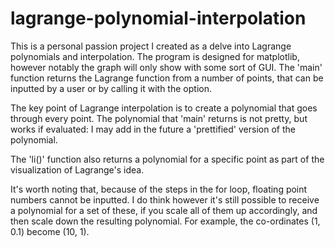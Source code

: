 # lagrange-polynomial-interpolation
This is a personal passion project I created as a delve into Lagrange polynomials and interpolation. The program is designed for matplotlib, however notably the graph will only show with some sort of GUI. The 'main' function returns the Lagrange function from a number of points, that can be inputted by a user or by calling it with the option.

The key point of Lagrange interpolation is to create a polynomial that goes through every point. The polynomial that 'main' returns is not pretty, but works if evaluated: I may add in the future a 'prettified' version of the polynomial.

The 'li()' function also returns a polynomial for a specific point as part of the visualization of Lagrange's idea.

It's worth noting that, because of the steps in the for loop, floating point numbers cannot be inputted.
I do think however it's still possible to receive a polynomial for a set of these, if you scale all of them up accordingly, and then scale down the resulting polynomial. For example, the co-ordinates (1, 0.1) become (10, 1).
